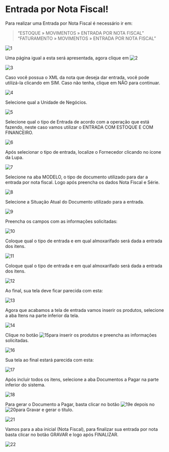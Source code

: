 # Entrada por Nota Fiscal!

Para realizar uma Entrada por Nota Fiscal é necessário ir em: 
> “ESTOQUE » MOVIMENTOS » ENTRADA POR NOTA FISCAL”  
> “FATURAMENTO » MOVIMENTOS » ENTRADA POR NOTA FISCAL”

![1](/img/entrada-por-nota-fiscal/1.png)

Uma página igual a esta será apresentada, agora clique em ![2](/img/entrada-por-nota-fiscal/2.png)

![3](/img/entrada-por-nota-fiscal/3.png)

Caso você possua o XML da nota que deseja dar entrada, você pode utilizá-la clicando em SIM. Caso não tenha, clique em NÃO para continuar.

![4](/img/entrada-por-nota-fiscal/4.png)

Selecione qual a Unidade de Negócios.

![5](/img/entrada-por-nota-fiscal/5.png)

Selecione qual o tipo de Entrada de acordo com a operação que está fazendo, neste caso vamos utilizar o ENTRADA COM ESTOQUE E COM FINANCEIRO.

![6](/img/entrada-por-nota-fiscal/6.png)

Após selecionar o tipo de entrada, localize o Fornecedor clicando no ícone da Lupa.

![7](/img/entrada-por-nota-fiscal/7.png)

Selecione na aba MODELO, o tipo de documento utilizado para dar a entrada por nota fiscal. Logo após preencha os dados Nota Fiscal e Série.

![8](/img/entrada-por-nota-fiscal/8.png)

Selecione a Situação Atual do Documento utilizado para a entrada.

![9](/img/entrada-por-nota-fiscal/9.png)

Preencha os campos com as informações solicitadas:

![10](/img/entrada-por-nota-fiscal/10.png)

Coloque qual o tipo de entrada e em qual almoxarifado será dada a entrada dos itens.

![11](/img/entrada-por-nota-fiscal/11.png)

Coloque qual o tipo de entrada e em qual almoxarifado será dada a entrada dos itens.

![12](/img/entrada-por-nota-fiscal/12.png)

Ao final, sua tela deve ficar parecida com esta:

![13](/img/entrada-por-nota-fiscal/13.png)

Agora que acabamos a tela de entrada vamos inserir os produtos, selecione a aba Itens na parte inferior da tela.

![14](/img/entrada-por-nota-fiscal/14.png)

Clique no botão ![15](/img/entrada-por-nota-fiscal/15.png)para inserir os produtos e preencha as informações solicitadas.

![16](/img/entrada-por-nota-fiscal/16.png)

Sua tela ao final estará parecida com esta:

![17](/img/entrada-por-nota-fiscal/17.png)

Após incluir todos os itens, selecione a aba Documentos a Pagar na parte inferior do sistema.

![18](/img/entrada-por-nota-fiscal/18.png)

Para gerar o Documento a Pagar, basta clicar no botão ![19](/img/entrada-por-nota-fiscal/19.png)e depois no ![20](/img/entrada-por-nota-fiscal/20.png)para Gravar e gerar o título.

![21](/img/entrada-por-nota-fiscal/21.png)

Vamos para a aba inicial (Nota Fiscal), para finalizar sua entrada por nota basta clicar no botão GRAVAR e logo após FINALIZAR.

![22](/img/entrada-por-nota-fiscal/22.png)
